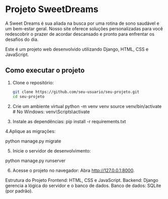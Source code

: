# Projeto SweetDreams

A Sweet Dreams é sua aliada na busca por uma rotina de sono saudável
e um bem-estar geral. Nosso site oferece soluções personalizadas para
você redescobrir o prazer de acordar descansado e pronto para
enfrentar os desafios do dia.

Este é um projeto web desenvolvido utilizando Django, HTML, CSS e JavaScript.

## Como executar o projeto

1. Clone o repositório:  
   ```bash
   git clone https://github.com/seu-usuario/seu-projeto.git
   cd seu-projeto
   
2. Crie um ambiente virtual
python -m venv venv
source venv/bin/activate  # No Windows: venv\Scripts\activate

3. Instale as dependências:
pip install -r requirements.txt

4.Aplique as migrações:

python manage.py migrate

5. Inicie o servidor de desenvolvimento:

python manage.py runserver

6. Acesse o projeto no navegador:
Abra http://127.0.0.1:8000.

Estrutura do Projeto
Frontend: HTML, CSS e JavaScript.
Backend: Django gerencia a lógica do servidor e o banco de dados.
Banco de dados: SQLite (por padrão).

